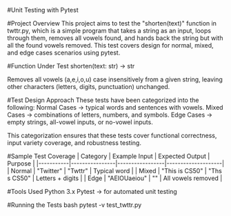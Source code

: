 #Unit Testing with Pytest

#Project Overview
This project aims to test the "shorten(text)" function in twttr.py, which is a simple program that takes a string as an input, loops through them, removes all vowels found, and hands back the string but with all the found vowels removed. This test covers design for normal, mixed, and edge cases scenarios using pytest.

#Function Under Test
shorten(text: str) -> str

Removes all vowels (a,e,i,o,u) case insensitively from a given string, leaving other characters (letters, digits, punctuation) unchanged.

#Test Design Approach
These tests have been categorized into the following:
  Normal Cases -> typical words and sentences with vowels.
  Mixed Cases -> combinations of letters, numbers, and symbols.
  Edge Cases -> empty strings, all-vowel inputs, or no-vowel inputs.

This categorization ensures that these tests cover functional correctness, input variety coverage, and robustness testing.

#Sample Test Coverage
| Category  | Example Input  | Expected Output | Purpose            |
|-----------|----------------|-----------------|--------------------|
| Normal    | "Twitter"      | "Twttr"         | Typical word       |
| Mixed     | "This is CS50" | "Ths s CS50"    | Letters + digits   |
| Edge      | "AEIOUaeiou"   | ""              | All vowels removed |

#Tools Used
Python 3.x
Pytest -> for automated unit testing

#Running the Tests
bash
pytest -v test_twttr.py
